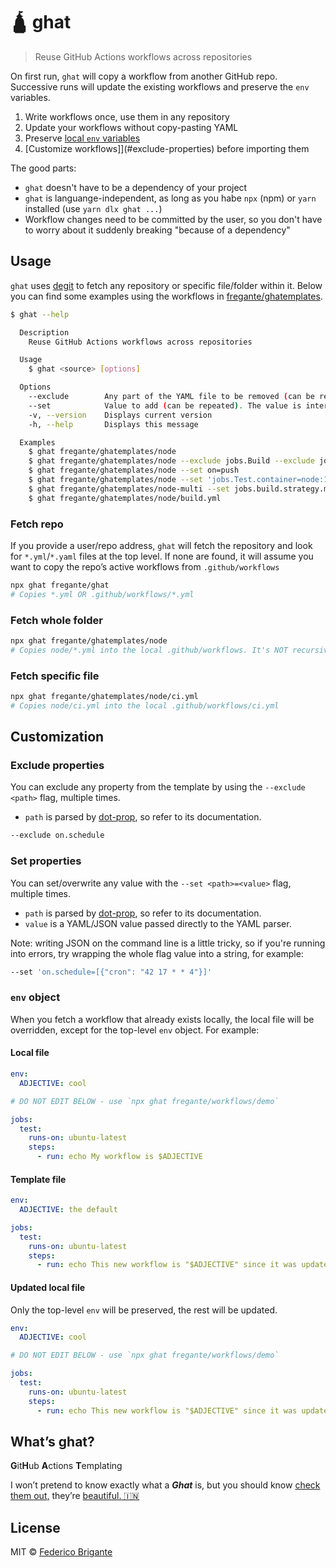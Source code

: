 # 🛕 ghat

> Reuse GitHub Actions workflows across repositories

On first run, `ghat` will copy a workflow from another GitHub repo. Successive runs will update the existing workflows and preserve the `env` variables.

1. Write workflows once, use them in any repository
2. Update your workflows without copy-pasting YAML
3. Preserve [local `env` variables](#env-object)
4. [Customize workflows]](#exclude-properties) before importing them

The good parts:

- `ghat` doesn't have to be a dependency of your project
- `ghat` is languange-independent, as long as you habe `npx` (npm) or `yarn` installed (use `yarn dlx ghat ...`)
- Workflow changes need to be committed by the user, so you don't have to worry about it suddenly breaking "because of a dependency"

## Usage

`ghat` uses [degit](https://github.com/Rich-Harris/degit#basics) to fetch any repository or specific file/folder within it. Below you can find some examples using the workflows in [fregante/ghatemplates](https://github.com/fregante/ghatemplates).

```sh
$ ghat --help

  Description
    Reuse GitHub Actions workflows across repositories

  Usage
    $ ghat <source> [options]

  Options
    --exclude        Any part of the YAML file to be removed (can be repeated)
    --set            Value to add (can be repeated). The value is interpreted as YAML/JSON. Writing JSON on the CLI is tricky, so you might want to wrap the whole flag value
    -v, --version    Displays current version
    -h, --help       Displays this message

  Examples
    $ ghat fregante/ghatemplates/node
    $ ghat fregante/ghatemplates/node --exclude jobs.Build --exclude jobs.Test
    $ ghat fregante/ghatemplates/node --set on=push
    $ ghat fregante/ghatemplates/node --set 'jobs.Test.container=node:12.15'
    $ ghat fregante/ghatemplates/node-multi --set jobs.build.strategy.matrix.node-version=\[8.x,10.x\]
    $ ghat fregante/ghatemplates/node/build.yml
```

### Fetch repo

If you provide a user/repo address, `ghat` will fetch the repository and look for `*.yml`/`*.yaml` files at the top level. If none are found, it will assume you want to copy the repo’s active workflows from `.github/workflows`

```sh
npx ghat fregante/ghat
# Copies *.yml OR .github/workflows/*.yml
```

### Fetch whole folder

```sh
npx ghat fregante/ghatemplates/node
# Copies node/*.yml into the local .github/workflows. It's NOT recursive
```

### Fetch specific file

```sh
npx ghat fregante/ghatemplates/node/ci.yml
# Copies node/ci.yml into the local .github/workflows/ci.yml
```

## Customization

### Exclude properties

You can exclude any property from the template by using the `--exclude <path>` flag, multiple times.

- `path` is parsed by [dot-prop](https://github.com/sindresorhus/dot-prop), so refer to its documentation.

```sh
--exclude on.schedule
```

### Set properties

You can set/overwrite any value with the `--set <path>=<value>` flag, multiple times.

- `path` is parsed by [dot-prop](https://github.com/sindresorhus/dot-prop), so refer to its documentation.
- `value` is a YAML/JSON value passed directly to the YAML parser.

Note: writing JSON on the command line is a little tricky, so if you're running into errors, try wrapping the whole flag value into a string, for example:

```sh
--set 'on.schedule=[{"cron": "42 17 * * 4"}]'
```

### `env` object

When you fetch a workflow that already exists locally, the local file will be overridden, except for the top-level `env` object. For example:

#### Local file

```yml
env:
  ADJECTIVE: cool

# DO NOT EDIT BELOW - use `npx ghat fregante/workflows/demo`

jobs:
  test:
    runs-on: ubuntu-latest
    steps:
      - run: echo My workflow is $ADJECTIVE
```

#### Template file

```yml
env:
  ADJECTIVE: the default

jobs:
  test:
    runs-on: ubuntu-latest
    steps:
      - run: echo This new workflow is "$ADJECTIVE" since it was updated
```

#### Updated local file

Only the top-level `env` will be preserved, the rest will be updated.

```yml
env:
  ADJECTIVE: cool

# DO NOT EDIT BELOW - use `npx ghat fregante/workflows/demo`

jobs:
  test:
    runs-on: ubuntu-latest
    steps:
      - run: echo This new workflow is "$ADJECTIVE" since it was updated
```

## What’s ghat?

**G**it**H**ub
**A**ctions
**T**emplating

I won’t pretend to know exactly what a ***Ghat*** is, but you should know [check them out,](https://en.wikipedia.org/wiki/Ghat) they’re [beautiful. 🇮🇳](https://www.gettyimages.com/global-location?requested_location=USA&requested_language=en-US&destination_url=%2Ffotos%2Fghat)


## License

MIT © [Federico Brigante](https://fregante.com)
